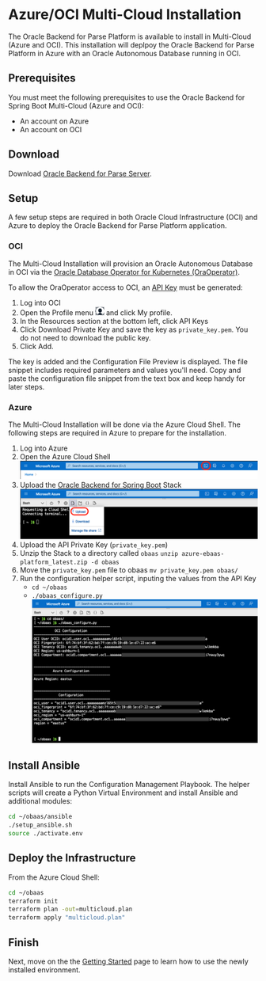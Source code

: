 # Azure/OCI Multi-Cloud Installation

The Oracle Backend for Parse Platform is available to install in Multi-Cloud (Azure and OCI).  This installation will deplpoy the Oracle Backend for Parse Platform in Azure with an Oracle Autonomous Database running in OCI.

## Prerequisites

You must meet the following prerequisites to use the Oracle Backend for Spring Boot Multi-Cloud (Azure and OCI):

* An account on Azure
* An account on OCI

## Download

Download [Oracle Backend for Parse Server](https://github.com/oracle/microservices-datadriven/releases/download/OBAAS-1.0.0/azure-mbaas_latest.zip).

## Setup

A few setup steps are required in both Oracle Cloud Infrastructure (OCI) and Azure to deploy the Oracle Backend for Parse Platform application.

### OCI

The Multi-Cloud Installation will provision an Oracle Autonomous Database in OCI via the [Oracle Database Operator for Kubernetes (OraOperator)](https://github.com/oracle/oracle-database-operator).  

To allow the OraOperator access to OCI, an [API Key](https://docs.oracle.com/en-us/iaas/Content/API/Concepts/apisigningkey.htm) must be generated:

1. Log into OCI
2. Open the Profile menu ![User Profile Menu](userprofilemenu.png) and click My profile.
3. In the Resources section at the bottom left, click API Keys
4. Click Download Private Key and save the key as `private_key.pem`. You do not need to download the public key.
5. Click Add.

The key is added and the Configuration File Preview is displayed. The file snippet includes required parameters and values you'll need. Copy and paste the configuration file snippet from the text box and keep handy for later steps.

### Azure

The Multi-Cloud Installation will be done via the Azure Cloud Shell.  The following steps are required in Azure to prepare for the installation.

1. Log into Azure
2. Open the Azure Cloud Shell
    ![Azure Cloud Shell Icon](AzureCloudShellIcon.png)
3. Upload the [Oracle Backend for Spring Boot](https://github.com/oracle/microservices-datadriven/releases/download/OBAAS-1.0.0/azure-ebaas-platform_latest.zip) Stack
    ![Azure Upload](AzureUpload.png)
4. Upload the API Private Key (`private_key.pem`)
5. Unzip the Stack to a directory called `obaas`
    `unzip azure-ebaas-platform_latest.zip -d obaas`
6. Move the `private_key.pem` file to obaas
    `mv private_key.pem obaas/`
5. Run the configuration helper script, inputing the values from the API Key
    * `cd ~/obaas`
    * `./obaas_configure.py`
    ![Azure Configure](AzureConfigure.png)

## Install Ansible

Install Ansible to run the Configuration Management Playbook.  The helper scripts will create a Python Virtual Environment and install Ansible and additional modules:

```bash
cd ~/obaas/ansible
./setup_ansible.sh
source ./activate.env
```

## Deploy the Infrastructure

From the Azure Cloud Shell:

```bash
cd ~/obaas
terraform init
terraform plan -out=multicloud.plan
terraform apply "multicloud.plan"
```

## Finish

Next, move on the the [Getting Started](../getting-started/) page to learn how to use the newly installed environment.